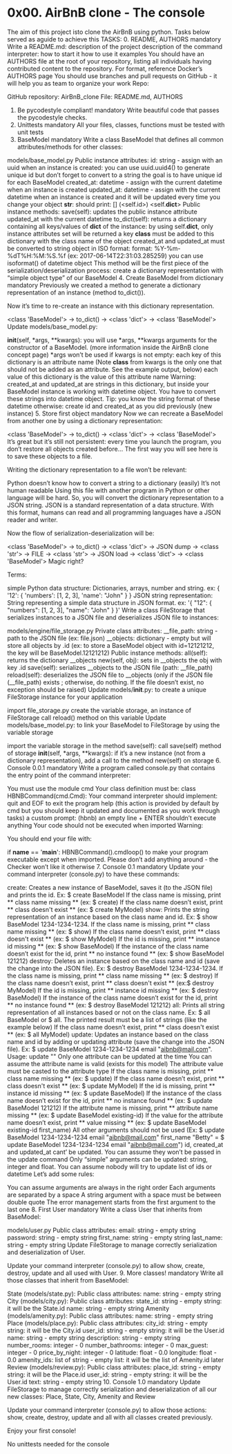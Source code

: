 # 0x00. AirBnB clone - The console
The aim of this project isto clone the AirBnB using python.
Tasks below served as aguide to achieve this
TASKS:
0. README, AUTHORS
mandatory
Write a README.md:
description of the project
description of the command interpreter:
how to start it
how to use it
examples
You should have an AUTHORS file at the root of your repository, listing all individuals having contributed content to the repository. For format, reference Docker’s AUTHORS page
You should use branches and pull requests on GitHub - it will help you as team to organize your work
Repo:

GitHub repository: AirBnB_clone
File: README.md, AUTHORS
1. Be pycodestyle compliant!
mandatory
Write beautiful code that passes the pycodestyle checks.
2. Unittests
mandatory
All your files, classes, functions must be tested with unit tests
3. BaseModel
mandatory
Write a class BaseModel that defines all common attributes/methods for other classes:

models/base_model.py
Public instance attributes:
id: string - assign with an uuid when an instance is created:
you can use uuid.uuid4() to generate unique id but don’t forget to convert to a string
the goal is to have unique id for each BaseModel
created_at: datetime - assign with the current datetime when an instance is created
updated_at: datetime - assign with the current datetime when an instance is created and it will be updated every time you change your object
__str__: should print: [<class name>] (<self.id>) <self.__dict__>
Public instance methods:
save(self): updates the public instance attribute updated_at with the current datetime
to_dict(self): returns a dictionary containing all keys/values of __dict__ of the instance:
by using self.__dict__, only instance attributes set will be returned
a key __class__ must be added to this dictionary with the class name of the object
created_at and updated_at must be converted to string object in ISO format:
format: %Y-%m-%dT%H:%M:%S.%f (ex: 2017-06-14T22:31:03.285259)
you can use isoformat() of datetime object
This method will be the first piece of the serialization/deserialization process: create a dictionary representation with “simple object type” of our BaseModel
4. Create BaseModel from dictionary
mandatory
Previously we created a method to generate a dictionary representation of an instance (method to_dict()).

Now it’s time to re-create an instance with this dictionary representation.

<class 'BaseModel'> -> to_dict() -> <class 'dict'> -> <class 'BaseModel'>
Update models/base_model.py:

__init__(self, *args, **kwargs):
you will use *args, **kwargs arguments for the constructor of a BaseModel. (more information inside the AirBnB clone concept page)
*args won’t be used
if kwargs is not empty:
each key of this dictionary is an attribute name (Note __class__ from kwargs is the only one that should not be added as an attribute. See the example output, below)
each value of this dictionary is the value of this attribute name
Warning: created_at and updated_at are strings in this dictionary, but inside your BaseModel instance is working with datetime object. You have to convert these strings into datetime object. Tip: you know the string format of these datetime
otherwise:
create id and created_at as you did previously (new instance)
5. Store first object
mandatory
Now we can recreate a BaseModel from another one by using a dictionary representation:

<class 'BaseModel'> -> to_dict() -> <class 'dict'> -> <class 'BaseModel'>
It’s great but it’s still not persistent: every time you launch the program, you don’t restore all objects created before… The first way you will see here is to save these objects to a file.

Writing the dictionary representation to a file won’t be relevant:

Python doesn’t know how to convert a string to a dictionary (easily)
It’s not human readable
Using this file with another program in Python or other language will be hard.
So, you will convert the dictionary representation to a JSON string. JSON is a standard representation of a data structure. With this format, humans can read and all programming languages have a JSON reader and writer.

Now the flow of serialization-deserialization will be:

<class 'BaseModel'> -> to_dict() -> <class 'dict'> -> JSON dump -> <class 'str'> -> FILE -> <class 'str'> -> JSON load -> <class 'dict'> -> <class 'BaseModel'>
Magic right?

Terms:

simple Python data structure: Dictionaries, arrays, number and string. ex: { '12': { 'numbers': [1, 2, 3], 'name': "John" } }
JSON string representation: String representing a simple data structure in JSON format. ex: '{ "12": { "numbers": [1, 2, 3], "name": "John" } }'
Write a class FileStorage that serializes instances to a JSON file and deserializes JSON file to instances:

models/engine/file_storage.py
Private class attributes:
__file_path: string - path to the JSON file (ex: file.json)
__objects: dictionary - empty but will store all objects by <class name>.id (ex: to store a BaseModel object with id=12121212, the key will be BaseModel.12121212)
Public instance methods:
all(self): returns the dictionary __objects
new(self, obj): sets in __objects the obj with key <obj class name>.id
save(self): serializes __objects to the JSON file (path: __file_path)
reload(self): deserializes the JSON file to __objects (only if the JSON file (__file_path) exists ; otherwise, do nothing. If the file doesn’t exist, no exception should be raised)
Update models/__init__.py: to create a unique FileStorage instance for your application

import file_storage.py
create the variable storage, an instance of FileStorage
call reload() method on this variable
Update models/base_model.py: to link your BaseModel to FileStorage by using the variable storage

import the variable storage
in the method save(self):
call save(self) method of storage
__init__(self, *args, **kwargs):
if it’s a new instance (not from a dictionary representation), add a call to the method new(self) on storage
6. Console 0.0.1
mandatory
Write a program called console.py that contains the entry point of the command interpreter:

You must use the module cmd
Your class definition must be: class HBNBCommand(cmd.Cmd):
Your command interpreter should implement:
quit and EOF to exit the program
help (this action is provided by default by cmd but you should keep it updated and documented as you work through tasks)
a custom prompt: (hbnb)
an empty line + ENTER shouldn’t execute anything
Your code should not be executed when imported
Warning:

You should end your file with:

if __name__ == '__main__':
    HBNBCommand().cmdloop()
to make your program executable except when imported. Please don’t add anything around - the Checker won’t like it otherwise
7. Console 0.1
mandatory
Update your command interpreter (console.py) to have these commands:

create: Creates a new instance of BaseModel, saves it (to the JSON file) and prints the id. Ex: $ create BaseModel
If the class name is missing, print ** class name missing ** (ex: $ create)
If the class name doesn’t exist, print ** class doesn't exist ** (ex: $ create MyModel)
show: Prints the string representation of an instance based on the class name and id. Ex: $ show BaseModel 1234-1234-1234.
If the class name is missing, print ** class name missing ** (ex: $ show)
If the class name doesn’t exist, print ** class doesn't exist ** (ex: $ show MyModel)
If the id is missing, print ** instance id missing ** (ex: $ show BaseModel)
If the instance of the class name doesn’t exist for the id, print ** no instance found ** (ex: $ show BaseModel 121212)
destroy: Deletes an instance based on the class name and id (save the change into the JSON file). Ex: $ destroy BaseModel 1234-1234-1234.
If the class name is missing, print ** class name missing ** (ex: $ destroy)
If the class name doesn’t exist, print ** class doesn't exist ** (ex:$ destroy MyModel)
If the id is missing, print ** instance id missing ** (ex: $ destroy BaseModel)
If the instance of the class name doesn’t exist for the id, print ** no instance found ** (ex: $ destroy BaseModel 121212)
all: Prints all string representation of all instances based or not on the class name. Ex: $ all BaseModel or $ all.
The printed result must be a list of strings (like the example below)
If the class name doesn’t exist, print ** class doesn't exist ** (ex: $ all MyModel)
update: Updates an instance based on the class name and id by adding or updating attribute (save the change into the JSON file). Ex: $ update BaseModel 1234-1234-1234 email "aibnb@mail.com".
Usage: update <class name> <id> <attribute name> "<attribute value>"
Only one attribute can be updated at the time
You can assume the attribute name is valid (exists for this model)
The attribute value must be casted to the attribute type
If the class name is missing, print ** class name missing ** (ex: $ update)
If the class name doesn’t exist, print ** class doesn't exist ** (ex: $ update MyModel)
If the id is missing, print ** instance id missing ** (ex: $ update BaseModel)
If the instance of the class name doesn’t exist for the id, print ** no instance found ** (ex: $ update BaseModel 121212)
If the attribute name is missing, print ** attribute name missing ** (ex: $ update BaseModel existing-id)
If the value for the attribute name doesn’t exist, print ** value missing ** (ex: $ update BaseModel existing-id first_name)
All other arguments should not be used (Ex: $ update BaseModel 1234-1234-1234 email "aibnb@mail.com" first_name "Betty" = $ update BaseModel 1234-1234-1234 email "aibnb@mail.com")
id, created_at and updated_at cant’ be updated. You can assume they won’t be passed in the update command
Only “simple” arguments can be updated: string, integer and float. You can assume nobody will try to update list of ids or datetime
Let’s add some rules:

You can assume arguments are always in the right order
Each arguments are separated by a space
A string argument with a space must be between double quote
The error management starts from the first argument to the last one
8. First User
mandatory
Write a class User that inherits from BaseModel:

models/user.py
Public class attributes:
email: string - empty string
password: string - empty string
first_name: string - empty string
last_name: string - empty string
Update FileStorage to manage correctly serialization and deserialization of User.

Update your command interpreter (console.py) to allow show, create, destroy, update and all used with User.
9. More classes!
mandatory
Write all those classes that inherit from BaseModel:

State (models/state.py):
Public class attributes:
name: string - empty string
City (models/city.py):
Public class attributes:
state_id: string - empty string: it will be the State.id
name: string - empty string
Amenity (models/amenity.py):
Public class attributes:
name: string - empty string
Place (models/place.py):
Public class attributes:
city_id: string - empty string: it will be the City.id
user_id: string - empty string: it will be the User.id
name: string - empty string
description: string - empty string
number_rooms: integer - 0
number_bathrooms: integer - 0
max_guest: integer - 0
price_by_night: integer - 0
latitude: float - 0.0
longitude: float - 0.0
amenity_ids: list of string - empty list: it will be the list of Amenity.id later
Review (models/review.py):
Public class attributes:
place_id: string - empty string: it will be the Place.id
user_id: string - empty string: it will be the User.id
text: string - empty string
10. Console 1.0
mandatory
Update FileStorage to manage correctly serialization and deserialization of all our new classes: Place, State, City, Amenity and Review

Update your command interpreter (console.py) to allow those actions: show, create, destroy, update and all with all classes created previously.

Enjoy your first console!

No unittests needed for the console
